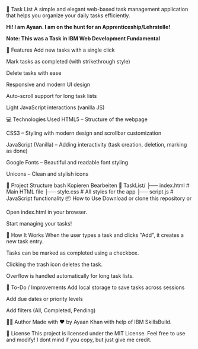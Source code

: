 📝 Task List
A simple and elegant web-based task management application that helps you organize your daily tasks efficiently.


**Hi! I am Ayaan. I am on the hunt for an Apprenticeship/Lehrstelle!**

**Note: This was a Task in IBM Web Development Fundamental**


🚀 Features
Add new tasks with a single click

Mark tasks as completed (with strikethrough style)

Delete tasks with ease

Responsive and modern UI design

Auto-scroll support for long task lists

Light JavaScript interactions (vanilla JS)


💻 Technologies Used
HTML5 – Structure of the webpage

CSS3 – Styling with modern design and scrollbar customization

JavaScript (Vanilla) – Adding interactivity (task creation, deletion, marking as done)

Google Fonts – Beautiful and readable font styling

Unicons – Clean and stylish icons

📁 Project Structure
bash
Kopieren
Bearbeiten
📁 TaskList/
├── index.html       # Main HTML file
├── style.css        # All styles for the app
├── script.js        # JavaScript functionality
📦 How to Use
Download or clone this repository or

Open index.html in your browser.

Start managing your tasks!

🧠 How It Works
When the user types a task and clicks "Add", it creates a new task entry.

Tasks can be marked as completed using a checkbox.

Clicking the trash icon deletes the task.

Overflow is handled automatically for long task lists.

📌 To-Do / Improvements
Add local storage to save tasks across sessions

Add due dates or priority levels

Add filters (All, Completed, Pending)

🙋‍♂️ Author
Made with ♥ by Ayaan Khan
with help of IBM SkillsBuild.

📄 License
This project is licensed under the MIT License. Feel free to use and modify! I dont mind if you copy, but just give me credit.
